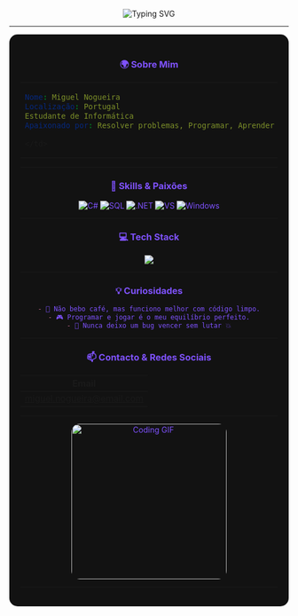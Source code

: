 <p align="center">
  <img src="https://readme-typing-svg.demolab.com?font=Fira+Code&size=34&duration=3500&pause=1000&color=7F52FF&center=true&vCenter=true&width=700&lines=%F0%9F%91%8B+Ol%C3%A1,+eu+sou+o+Miguel+Nogueira+%F0%9F%A7%91%EF%B8%8F" alt="Typing SVG" />
</p>

---

<div align="center" style="background-color:#121212; border-radius:15px; padding:20px; max-width:700px; margin:auto; color:#7F52FF;">

### 🌍 Sobre Mim

<table align="center">
  <tr>
    <td>

```yaml
Nome: Miguel Nogueira
Localização: Portugal
Estudante de Informática
Apaixonado por: Resolver problemas, Programar, Aprender coisas novas
```

    </td>
  </tr>
</table>

---

### 🧩 Skills & Paixões

<div align="center">

<img src="https://img.shields.io/badge/C%23-239120?style=for-the-badge&logo=c-sharp&logoColor=white" alt="C#" />
<img src="https://img.shields.io/badge/SQL-4479A1?style=for-the-badge&logo=mysql&logoColor=white" alt="SQL" />
<img src="https://img.shields.io/badge/.NET-512BD4?style=for-the-badge&logo=dotnet&logoColor=white" alt=".NET" />
<img src="https://img.shields.io/badge/Visual_Studio-5C2D91?style=for-the-badge&logo=visual-studio&logoColor=white" alt="VS" />
<img src="https://img.shields.io/badge/Windows-0078D6?style=for-the-badge&logo=windows&logoColor=white" alt="Windows" />

</div>

---

### 💻 Tech Stack

<div align="center">
  <img src="https://skillicons.dev/icons?i=csharp,mysql,dotnet,windows,visualstudio" />
</div>

---

### 💡 Curiosidades

```markdown
- 🚫 Não bebo café, mas funciono melhor com código limpo.
- 🎮 Programar e jogar é o meu equilíbrio perfeito.
- 🧩 Nunca deixo um bug vencer sem lutar 💥
```

---

### 📫 Contacto & Redes Sociais

| Email                     | 
|---------------------------|
| miguel.nogueira@email.com | 

---

<p align="center">
  <img src="://media.giphy.com/mediahttps/3o7aD2saalBwwftBIY/giphy.gif" alt="Coding GIF" width="280" style="border-radius:15px;"/>
</p>

---

</div>
